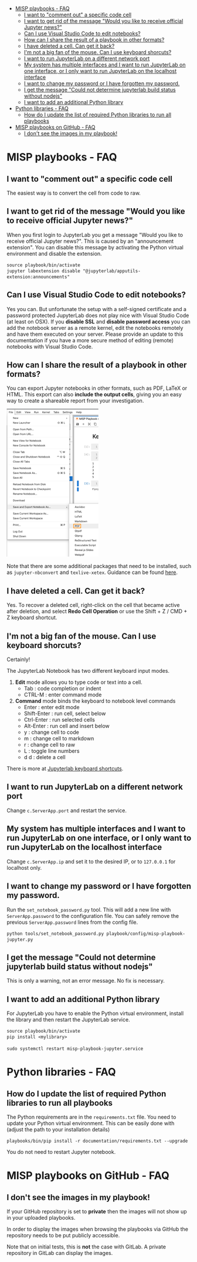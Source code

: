 
- [MISP playbooks - FAQ](#misp-playbooks---faq)
  - [I want to "comment out" a specific code cell](#i-want-to-comment-out-a-specific-code-cell)
  - [I want to get rid of the message "Would you like to receive official Jupyter news?"](#i-want-to-get-rid-of-the-message-would-you-like-to-receive-official-jupyter-news)
  - [Can I use Visual Studio Code to edit notebooks?](#can-i-use-visual-studio-code-to-edit-notebooks)
  - [How can I share the result of a playbook in other formats?](#how-can-i-share-the-result-of-a-playbook-in-other-formats)
  - [I have deleted a cell. Can get it back?](#i-have-deleted-a-cell-can-get-it-back)
  - [I'm not a big fan of the mouse. Can I use keyboard shorcuts?](#im-not-a-big-fan-of-the-mouse-can-i-use-keyboard-shorcuts)
  - [I want to run JupyterLab on a different network port](#i-want-to-run-jupyterlab-on-a-different-network-port)
  - [My system has multiple interfaces and I want to run JupyterLab on one interface, or I only want to run JupyterLab on the localhost interface](#my-system-has-multiple-interfaces-and-i-want-to-run-jupyterlab-on-one-interface-or-i-only-want-to-run-jupyterlab-on-the-localhost-interface)
  - [I want to change my password or I have forgotten my password.](#i-want-to-change-my-password-or-i-have-forgotten-my-password)
  - [I get the message "Could not determine jupyterlab build status without nodejs"](#i-get-the-message-could-not-determine-jupyterlab-build-status-without-nodejs)
  - [I want to add an additional Python library](#i-want-to-add-an-additional-python-library)
- [Python libraries - FAQ](#python-libraries---faq)
  - [How do I update the list of required Python libraries to run all playbooks](#how-do-i-update-the-list-of-required-python-libraries-to-run-all-playbooks)
- [MISP playbooks on GitHub - FAQ](#misp-playbooks-on-github---faq)
  - [I don't see the images in my playbook!](#i-dont-see-the-images-in-my-playbook)


# MISP playbooks - FAQ

## I want to "comment out" a specific code cell

The easiest way is to convert the cell from code to raw.

## I want to get rid of the message "Would you like to receive official Jupyter news?"

When you first login to JupyterLab you get a message "Would you like to receive official Jupyter news?". This is caused by an "announcement extension". You can disable this message by activating the Python virtual environment and disable the extension.

```
source playbook/bin/activate
jupyter labextension disable "@jupyterlab/apputils-extension:announcements"
```

## Can I use Visual Studio Code to edit notebooks?

Yes you can. But unfortunate the setup with a self-signed certificate and a password protected JupyterLab does not play nice with Visual Studio Code (at least on OSX). If you **disable SSL** and **disable password access** you can add the notebook server as a remote kernel, edit the notebooks remotely and have them executed on your server. Please provide an update to this documentation if you have a more secure method of editing (remote) notebooks with Visual Studio Code.

## How can I share the result of a playbook in other formats?

You can export Jupyter notebooks in other formats, such as PDF, LaTeX or HTML. This export can also **include the output cells**, giving you an easy way to create a shareable report from your investigation.

![assets/doc-tips-exportpdf.png](assets/doc-tips-exportpdf.png)

Note that there are some additional packages that need to be installed, such as `jupyter-nbconvert` and `texlive-xetex`. Guidance can be found [here](https://nbconvert.readthedocs.io/en/latest/install.html).

## I have deleted a cell. Can get it back?

Yes.
To recover a deleted cell, right-click on the cell that became active after deletion, and select **Redo Cell Operation** or use the Shift + Z / CMD + Z keyboard shortcut.

## I'm not a big fan of the mouse. Can I use keyboard shorcuts?

Certainly!

The JupyterLab Notebook has two different keyboard input modes.
1. **Edit** mode allows you to type code or text into a cell.
   - Tab : code completion or indent
   - CTRL-M : enter command mode
2. **Command** mode binds the keyboard to notebook level commands
   - Enter : enter edit mode
   - Shift-Enter : run cell, select below
   - Ctrl-Enter : run selected cells
   - Alt-Enter : run cell and insert below
   - y : change cell to code
   - m : change cell to markdown
   - r : change cell to raw
   - L : toggle line numbers
   - d d : delete a cell

There is more at [Jupyterlab keyboard shortcuts](https://nocomplexity.com/documents/jupyterlab/keyboardshortcuts.html).


## I want to run JupyterLab on a different network port

Change `c.ServerApp.port` and restart the service.

## My system has multiple interfaces and I want to run JupyterLab on one interface, or I only want to run JupyterLab on the localhost interface

Change `c.ServerApp.ip` and set it to the desired IP, or to `127.0.0.1` for localhost only.

## I want to change my password or I have forgotten my password.

Run the `set_notebook_password.py` tool. This will add a new line with `ServerApp.password` to the configuration file. You can safely remove the previous `ServerApp.password` lines from the config file.

```
python tools/set_notebook_password.py playbook/config/misp-playbook-jupyter.py
```

## I get the message "Could not determine jupyterlab build status without nodejs"

This is only a warning, not an error message. No fix is necessary.

## I want to add an additional Python library

For JupyterLab you have to enable the Python virtual environment, install the library and then restart the JupyterLab service.

```
source playbook/bin/activate
pip install <mylibrary>

sudo systemctl restart misp-playbook-jupyter.service
```

# Python libraries - FAQ

## How do I update the list of required Python libraries to run all playbooks

The Python requirements are in the `requirements.txt` file. You need to update your Python virtual environment. This can be easily done with (adjust the path to your installation details)

```
playbooks/bin/pip install -r documentation/requirements.txt --upgrade
```

You do not need to restart Jupyter notebook.

# MISP playbooks on GitHub - FAQ

## I don't see the images in my playbook!

If your GitHub repository is set to **private** then the images will not show up in your uploaded playbooks. 

In order to display the images when browsing the playbooks via GitHub the repository needs to be put publicly accessible.

Note that on initial tests, this is **not** the case with GitLab. A private repository in GitLab can display the images.